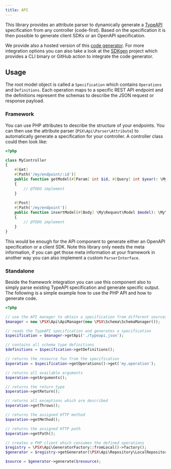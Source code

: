 ```yaml
---
title: API
---
```

This library provides an attribute parser to dynamically generate a [TypeAPI](https://typeapi.org/) specification
from any controller (code-first). Based on the specification it is then possible to generate client SDKs or
an OpenAPI specification.

We provide also a hosted version of this [code generator](https://typeapi.org/generator).
For more integration options you can also take a look at the [SDKgen](https://sdkgen.app/) project
which provides a CLI binary or GitHub action to integrate the code generator.

## Usage

The root model object is called a `Specification` which contains `Operations` and `Definitions`. Each operation
maps to a specific REST API endpoint and the definitions represent the schemas to describe the JSON request or response
payload.

### Framework

You can use PHP attributes to describe the structure of your endpoints. You can then use the attribute parser (`PSX\Api\Parser\Attribute`)
to automatically generate a specification for your controller. A controller class could then look like:

```php
<?php

class MyController
{
    #[Get]
    #[Path('/my/endpoint/:id')]
    public function getModel(#[Param] int $id, #[Query] int $year): \My\Response\Model
    {
        // @TODO implement
    }
    
    #[Post]
    #[Path('/my/endpoint')]
    public function insertModel(#[Body] \My\Request\Model $model): \My\Response\Model
    {
        // @TODO implement
    }
}

```

This would be enough for the API component to generate either an OpenAPI specification or a client SDK.
Note this library only needs the meta information, if you can get those meta information at your framework in another
way you can also implement a custom `ParserInterface`.

### Standalone

Beside the framework integration you can use this component also to simply parse existing TypeAPI specification and
generate specific output. The following is a simple example how to use the PHP API and how to generate code.

```php
<?php

// use the API manager to obtain a specification from different sources
$manager = new \PSX\Api\ApiManager(new \PSX\Schema\SchemaManager());

// reads the TypeAPI specification and generates a specification
$specification = $manager->getApi('./typeapi.json');

// contains all schema type definitions
$definitions = $specification->getDefinitions();

// returns the resource foo from the specification
$operation = $specification->getOperations()->get('my.operation');

// returns all available arguments
$operation->getArguments();

// returns the return type
$operation->getReturn();

// returns all exceptions which are described
$operation->getThrows();

// returns the assigned HTTP method
$operation->getMethod();

// returns the assigned HTTP path
$operation->getPath();

// creates a PHP client which consumes the defined operations
$registry = \PSX\Api\GeneratorFactory::fromLocal()->factory();
$generator = $registry->getGenerator(\PSX\Api\Repository\LocalRepository::CLIENT_PHP)

$source = $generator->generate($resource);

```
